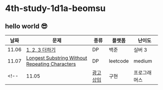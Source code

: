 # 4th-study-1d1a-beomsu
## hello world 😎
| 날짜    | 문제   | 종류  | 플랫폼 | 난이도 |
|---------|--------|-------|--------|--------|
| 11.06 | [1, 2, 3 더하기](https://www.acmicpc.net/problem/9095) | DP | 백준 | 실버 3 |
| 11.07 | [Longest Substring Without Repeating Characters](https://leetcode.com/problems/longest-substring-without-repeating-characters/) | DP | leetcode | medium |
<!--| 11.05 | [광고 삽입](https://school.programmers.co.kr/learn/courses/30/lessons/72414) | 구현 | 프로그래머스 | LV.3 |-->
